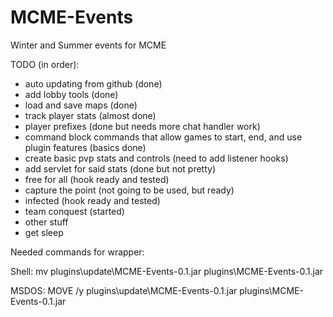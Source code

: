 MCME-Events
===========

Winter and Summer events for MCME

TODO (in order):
 * auto updating from github (done)
 * add lobby tools (done)
 * load and save maps (done)
 * track player stats (almost done)
 * player prefixes (done but needs more chat handler work)
 * command block commands that allow games to start, end, and use plugin features (basics done)
 * create basic pvp stats and controls (need to add listener hooks)
 * add servlet for said stats (done but not pretty)
 * free for all (hook ready and tested)
 * capture the point (not going to be used, but ready)
 * infected (hook ready and tested)
 * team conquest (started)
 * other stuff
 * get sleep

Needed commands for wrapper: 

Shell: mv plugins\update\MCME-Events-0.1.jar plugins\MCME-Events-0.1.jar

MSDOS: MOVE /y plugins\update\MCME-Events-0.1.jar plugins\MCME-Events-0.1.jar

